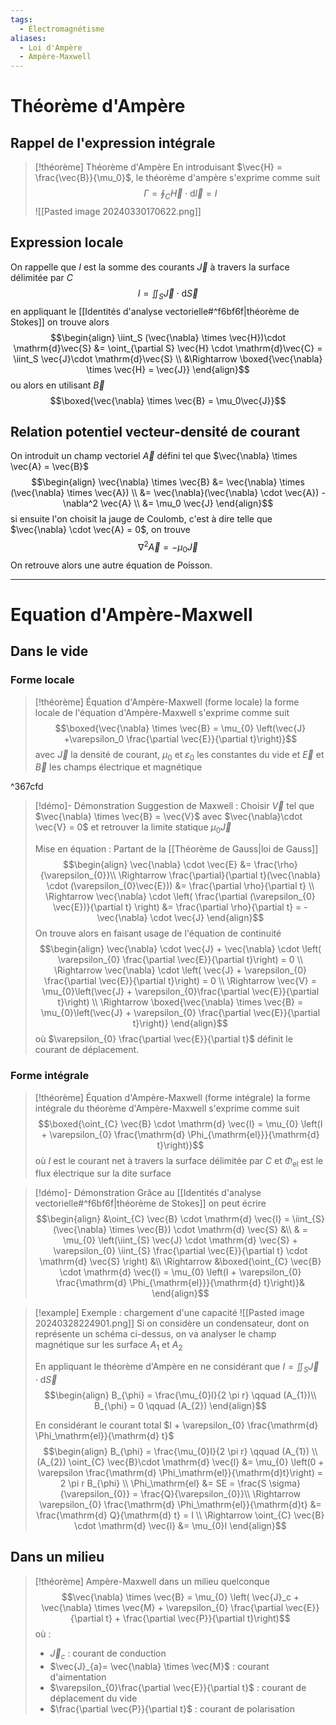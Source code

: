 ```yaml
---
tags:
  - Électromagnétisme
aliases:
  - Loi d'Ampère
  - Ampère-Maxwell
---
```

# Théorème d'Ampère
## Rappel de l'expression intégrale

> [!théorème] Théorème d'Ampère
> En introduisant $\vec{H} = \frac{\vec{B}}{\mu_0}$, le théorème d'ampère s'exprime comme suit $$\Gamma = \oint_C \vec{H} \cdot \mathrm{d}\vec{l} = I$$ 
> ![[Pasted image 20240330170622.png]]

## Expression locale

On rappelle que $I$ est la somme des courants $\vec{J}$ à travers la surface délimitée par $C$ $$I = \iint_S \vec{J}\cdot \mathrm{d}\vec{S}$$en appliquant le [[Identités d'analyse vectorielle#^f6bf6f|théorème de Stokes]] on trouve alors $$\begin{align}
\iint_S (\vec{\nabla} \times \vec{H})\cdot \mathrm{d}\vec{S} &= \oint_{\partial S} \vec{H} \cdot \mathrm{d}\vec{C} = \iint_S \vec{J}\cdot \mathrm{d}\vec{S} \\
&\Rightarrow \boxed{\vec{\nabla} \times \vec{H} = \vec{J}}
\end{align}$$ ou alors en utilisant $\vec{B}$ $$\boxed{\vec{\nabla} \times \vec{B} = \mu_0\vec{J}}$$

## Relation potentiel vecteur-densité de courant

On introduit un champ vectoriel $\vec{A}$ défini tel que $\vec{\nabla} \times \vec{A} = \vec{B}$ $$\begin{align}
\vec{\nabla} \times \vec{B} &= \vec{\nabla} \times (\vec{\nabla} \times \vec{A}) \\
&= \vec{\nabla}(\vec{\nabla} \cdot \vec{A}) - \nabla^2 \vec{A} \\
&= \mu_0 \vec{J}
\end{align}$$si ensuite l'on choisit la jauge de Coulomb, c'est à dire telle que $\vec{\nabla} \cdot \vec{A} = 0$, on trouve$$\nabla^2\vec{A} = -\mu_0 \vec{J}$$On retrouve alors une autre équation de Poisson.

---
# Equation d'Ampère-Maxwell

## Dans le vide
### Forme locale


> [!théorème] Équation d'Ampère-Maxwell (forme locale)
> la forme locale de l'équation d'Ampère-Maxwell s'exprime comme suit $$\boxed{\vec{\nabla} \times \vec{B} = \mu_{0} \left(\vec{J} +\varepsilon_0 \frac{\partial \vec{E}}{\partial t}\right)}$$ avec $\vec{J}$ la densité de courant, $\mu_0$ et $\varepsilon_0$ les constantes du vide et $\vec{E}$ et $\vec{B}$ les champs électrique et magnétique

^367cfd

> [!démo]- Démonstration
Suggestion de Maxwell : Choisir $\vec{V}$ tel que $\vec{\nabla} \times \vec{B} = \vec{V}$ avec $\vec{\nabla}\cdot \vec{V} = 0$ et retrouver la limite statique $\mu_{0} \vec{J}$
>
> Mise en équation : Partant de la [[Théorème de Gauss|loi de Gauss]] $$\begin{align}
\vec{\nabla} \cdot \vec{E} &= \frac{\rho}{\varepsilon_{0}}\\
\Rightarrow \frac{\partial}{\partial t}(\vec{\nabla} \cdot (\varepsilon_{0}\vec{E})) &= \frac{\partial \rho}{\partial t} \\
\Rightarrow \vec{\nabla} \cdot \left( \frac{\partial (\varepsilon_{0} \vec{E})}{\partial t} \right) &= \frac{\partial \rho}{\partial t} = -\vec{\nabla} \cdot \vec{J}
\end{align}$$On trouve alors en faisant usage de l'équation de continuité $$\begin{align}
\vec{\nabla} \cdot \vec{J} + \vec{\nabla} \cdot \left( \varepsilon_{0} \frac{\partial \vec{E}}{\partial t}\right) = 0 \\
\Rightarrow \vec{\nabla} \cdot \left( \vec{J} + \varepsilon_{0} \frac{\partial \vec{E}}{\partial t}\right) = 0 \\
\Rightarrow \vec{V} = \mu_{0}\left(\vec{J} + \varepsilon_{0}\frac{\partial \vec{E}}{\partial t}\right) \\
\Rightarrow \boxed{\vec{\nabla} \times \vec{B} = \mu_{0}\left(\vec{J} + \varepsilon_{0} \frac{\partial \vec{E}}{\partial t}\right)}
\end{align}$$ où $\varepsilon_{0} \frac{\partial \vec{E}}{\partial t}$ définit le courant de déplacement.

### Forme intégrale


> [!théorème] Équation d'Ampère-Maxwell (forme intégrale)
> la forme intégrale du théorème d'Ampère-Maxwell s'exprime comme suit $$\boxed{\oint_{C} \vec{B} \cdot \mathrm{d} \vec{l} = \mu_{0} \left(I + \varepsilon_{0} \frac{\mathrm{d} \Phi_{\mathrm{el}}}{\mathrm{d} t}\right)}$$où $I$ est le courant net à travers la surface délimitée par $C$ et $\Phi_{\mathrm{el}}$ est le flux électrique sur la dite surface

> [!démo]- Démonstration
> Grâce au [[Identités d'analyse vectorielle#^f6bf6f|théorème de Stokes]] on peut écrire $$\begin{align}
> &\oint_{C} \vec{B} \cdot \mathrm{d} \vec{l} = \iint_{S} (\vec{\nabla} \times \vec{B}) \cdot \mathrm{d} \vec{S} &\\
> & = \mu_{0} \left(\iint_{S} \vec{J} \cdot \mathrm{d} \vec{S} + \varepsilon_{0} \iint_{S} \frac{\partial \vec{E}}{\partial t} \cdot \mathrm{d} \vec{S} \right) &\\
> \Rightarrow &\boxed{\oint_{C} \vec{B} \cdot \mathrm{d} \vec{l} = \mu_{0} \left(I + \varepsilon_{0} \frac{\mathrm{d} \Phi_{\mathrm{el}}}{\mathrm{d} t}\right)}&
> \end{align}$$

> [!example] Exemple : chargement d'une capacité
> ![[Pasted image 20240328224901.png]]
> Si on considère un condensateur, dont on représente un schéma ci-dessus, on va analyser le champ magnétique sur les surface $A_1$ et $A_2$
>
> En appliquant le théorème d'Ampère en ne considérant que $I = \iint_{S} \vec{J}\cdot \mathrm{d} \vec{S}$ $$\begin{align}
B_{\phi} = \frac{\mu_{0}I}{2 \pi r} \qquad (A_{1})\\
B_{\phi} = 0 \qquad (A_{2})
\end{align}$$
>
>En considérant le courant total $I + \varepsilon_{0} \frac{\mathrm{d} \Phi_\mathrm{el}}{\mathrm{d} t}$ $$\begin{align}
B_{\phi} = \frac{\mu_{0}I}{2 \pi r} \qquad (A_{1}) \\
(A_{2}) \oint_{C} \vec{B}\cdot \mathrm{d} \vec{l} &= \mu_{0} \left(0 + \varepsilon \frac{\mathrm{d} \Phi_\mathrm{el}}{\mathrm{d}t}\right) = 2 \pi r B_{\phi} \\
\Phi_\mathrm{el} &= SE = \frac{S \sigma}{\varepsilon_{0}} = \frac{Q}{\varepsilon_{0}}\\
\Rightarrow \varepsilon_{0} \frac{\mathrm{d} \Phi_\mathrm{el}}{\mathrm{d}t} &= \frac{\mathrm{d} Q}{\mathrm{d} t} = I \\
\Rightarrow \oint_{C} \vec{B} \cdot \mathrm{d} \vec{l} &= \mu_{0}I
\end{align}$$ 

## Dans un milieu

> [!théorème] Ampère-Maxwell dans un milieu quelconque
$$\vec{\nabla} \times \vec{B} = \mu_{0} \left( \vec{J}_c + \vec{\nabla} \times \vec{M} + \varepsilon_{0} \frac{\partial \vec{E}}{\partial t} + \frac{\partial \vec{P}}{\partial t}\right)$$
> où :
> - $\vec{J}_{c}$ : courant de conduction
> - $\vec{J}_{a}= \vec{\nabla} \times \vec{M}$ : courant d'aimentation
> - $\varepsilon_{0}\frac{\partial \vec{E}}{\partial t}$ : courant de déplacement du vide
> - $\frac{\partial \vec{P}}{\partial t}$ : courant de polarisation

